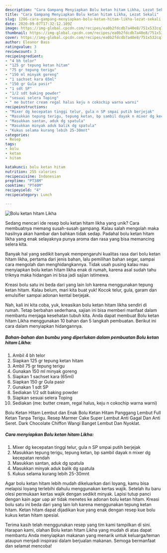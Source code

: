 ```yaml
---
description: "Cara Gampang Menyiapkan Bolu ketan hitam Likha, Lezat Sekali"
title: "Cara Gampang Menyiapkan Bolu ketan hitam Likha, Lezat Sekali"
slug: 1286-cara-gampang-menyiapkan-bolu-ketan-hitam-likha-lezat-sekali
date: 2020-09-07T17:32:12.109Z
image: https://img-global.cpcdn.com/recipes/ea0b2fdcdb7a40e8/751x532cq70/bolu-ketan-hitam-likha-foto-resep-utama.jpg
thumbnail: https://img-global.cpcdn.com/recipes/ea0b2fdcdb7a40e8/751x532cq70/bolu-ketan-hitam-likha-foto-resep-utama.jpg
cover: https://img-global.cpcdn.com/recipes/ea0b2fdcdb7a40e8/751x532cq70/bolu-ketan-hitam-likha-foto-resep-utama.jpg
author: Eleanor Bass
ratingvalue: 3
reviewcount: 3
recipeingredient:
- "4 bh telor"
- "125 gr tepung ketan hitam"
- "75 gr tepung terigu"
- "150 ml minyak goreng"
- "1 sachset kara 65ml"
- "150 gr Gula pasir"
- "1 sdt SP"
- "1/2 sdt baking powder"
- "sesuai selera Toping"
- " me butter cream regal halus keju n cokochip warna warni"
recipeinstructions:
- "Mixer dg kecepatan tinggi telur, gula n SP smpai putih berjejak"
- "Masukkan tepung terigu, tepung ketan, bp sambil dayak n mixer dg kecepatan rendah"
- "Masukkan santan, aduk dg spatula"
- "Masukkan minyak aduk balik dg spatula"
- "Kukus selama kurang lebih 25-30mnt"
categories:
- Resep
tags:
- bolu
- ketan
- hitam

katakunci: bolu ketan hitam 
nutrition: 255 calories
recipecuisine: Indonesian
preptime: "PT38M"
cooktime: "PT40M"
recipeyield: "4"
recipecategory: Lunch

---
```



![Bolu ketan hitam Likha](https://img-global.cpcdn.com/recipes/ea0b2fdcdb7a40e8/751x532cq70/bolu-ketan-hitam-likha-foto-resep-utama.jpg)

Sedang mencari ide resep bolu ketan hitam likha yang unik? Cara membuatnya memang susah-susah gampang. Kalau salah mengolah maka hasilnya akan hambar dan bahkan tidak sedap. Padahal bolu ketan hitam likha yang enak selayaknya punya aroma dan rasa yang bisa memancing selera kita.

Banyak hal yang sedikit banyak mempengaruhi kualitas rasa dari bolu ketan hitam likha, pertama dari jenis bahan, lalu pemilihan bahan segar, sampai cara mengolah dan menghidangkannya. Tidak usah pusing kalau mau menyiapkan bolu ketan hitam likha enak di rumah, karena asal sudah tahu triknya maka hidangan ini bisa jadi sajian istimewa.

Kreasi bolu satu ini beda dari yang lain loh karena menggunakan tepung ketan hitam. Kalau belum, mari kita buat yuk! Kocok telur, gula, garam dan emulsifier sampai adonan kental berjejak.


Nah, kali ini kita coba, yuk, kreasikan bolu ketan hitam likha sendiri di rumah. Tetap berbahan sederhana, sajian ini bisa memberi manfaat dalam membantu menjaga kesehatan tubuh kita. Anda dapat membuat Bolu ketan hitam Likha menggunakan 10 bahan dan 5 langkah pembuatan. Berikut ini cara dalam menyiapkan hidangannya.

<!--inarticleads1-->

##### Bahan-bahan dan bumbu yang diperlukan dalam pembuatan Bolu ketan hitam Likha:

1. Ambil 4 bh telor
1. Siapkan 125 gr tepung ketan hitam
1. Ambil 75 gr tepung terigu
1. Gunakan 150 ml minyak goreng
1. Siapkan 1 sachset kara (65ml)
1. Siapkan 150 gr Gula pasir
1. Gunakan 1 sdt SP
1. Sediakan 1/2 sdt baking powder
1. Siapkan sesuai selera Toping
1. Sediakan  (me: butter cream, regal halus, keju n cokochip warna warni)


Bolu Ketan Hitam Lembut dan Enak Bolu Ketan Hitam Panggang Lembut Full Ketan Tanpa Terigu. Resep Marmer Cake Super Lembut Anti Gagal Dan Anti Seret. Dark Chocolate Chiffon Wangi Banget Lembut Dan Nyoklat. 

<!--inarticleads2-->

##### Cara menyiapkan Bolu ketan hitam Likha:

1. Mixer dg kecepatan tinggi telur, gula n SP smpai putih berjejak
1. Masukkan tepung terigu, tepung ketan, bp sambil dayak n mixer dg kecepatan rendah
1. Masukkan santan, aduk dg spatula
1. Masukkan minyak aduk balik dg spatula
1. Kukus selama kurang lebih 25-30mnt


Agar bolu ketan hitam lebih mudah dikeluarkan dari loyang, kamu bisa melapisi loyang terlebihi dahulu menggunakan kertas wajik. Setelah itu baru olesi permukaan kertas wajik dengan sedikit minyak. Lapisi tutup panci dengan kain agar uap air tidak menetes ke adonan bolu ketan hitam. Kreasi bolu satu ini beda dari yang lain loh karena menggunakan tepung ketan hitam. Ketan hitam dapat dijadikan kue yang enak dengan resep kue bolu kukus ketan hitam spesial. 

Terima kasih telah menggunakan resep yang tim kami tampilkan di sini. Harapan kami, olahan Bolu ketan hitam Likha yang mudah di atas dapat membantu Anda menyiapkan makanan yang menarik untuk keluarga/teman ataupun menjadi inspirasi dalam berjualan makanan. Semoga bermanfaat dan selamat mencoba!
